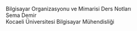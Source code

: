 Bilgisayar Organizasyonu ve Mimarisi Ders Notları <br>
Sema Demir <br>
Kocaeli Üniversitesi Bilgisayar Mühendisliği 
